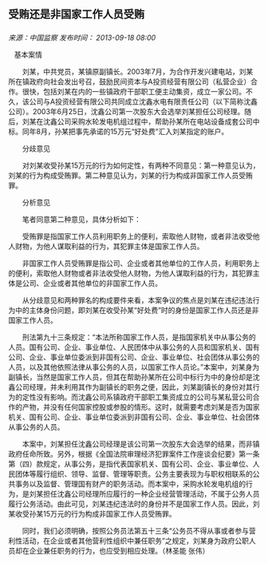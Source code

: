 ## 受贿还是非国家工作人员受贿

### 

_来源：中国监察_ _发布时间： 2013-09-18 08:00_

   基本案情

　　刘某，中共党员，某镇原副镇长。2003年7月，为合作开发兴建电站，刘某所在镇政府向社会发出号召，鼓励民间资本与A投资经营有限公司（私营企业）合作。很快，包括刘某在内的一些镇政府干部职工便主动集资，成立一家公司。不久，该公司与A投资经营有限公司共同成立沈鑫水电有限责任公司（以下简称沈鑫公司）。2003年6月25日，沈鑫公司第一次股东大会选举刘某担任公司经理。随后，刘某在沈鑫公司采购水轮发电机组过程中，帮助孙某所在电站设备成套公司中标。同年8月，孙某把事先承诺的15万元“好处费”汇入刘某指定的账户。

　　分歧意见　

　　对刘某收受孙某15万元的行为如何定性，有两种不同意见：第一种意见认为，刘某的行为构成受贿罪。第二种意见认为，刘某的行为构成非国家工作人员受贿罪。　

　　分析意见　

　　笔者同意第二种意见，具体分析如下：　

　　受贿罪是指国家工作人员利用职务上的便利，索取他人财物，或者非法收受他人财物，为他人谋取利益的行为，其犯罪主体是国家工作人员。

　　非国家工作人员受贿罪是指公司、企业或者其他单位的工作人员，利用职务上的便利，索取他人财物或者非法收受他人财物，为他人谋取利益的行为，其犯罪主体是公司、企业或者其他单位的非国家工作人员。　

　　从分歧意见和两种罪名的构成要件来看，本案争议的焦点是刘某在违纪违法行为中的主体身份问题，即刘某在收受孙某“好处费”时的身份是国家工作人员还是非国家工作人员。　

　　刑法第九十三条规定：“本法所称国家工作人员，是指国家机关中从事公务的人员。国有公司、企业、事业单位、人民团体中从事公务的人员和国家机关、国有公司、企业、事业单位委派到非国有公司、企业、事业单位、社会团体从事公务的人员，以及其他依照法律从事公务的人员，以国家工作人员论。”本案中，刘某身为副镇长，当然是国家工作人员，但其在帮助孙某所在公司中标行为中的身份却是沈鑫公司经理，并未利用其作为副镇长的职务之便，因此，刘某副镇长的身份对其行为的定性没有影响。而沈鑫公司系镇政府干部职工集资成立的公司与某私营公司合作的产物，并没有任何国家控股或参股的情形。这时，就需要考虑刘某是否为国家机关、国有公司、企业、事业单位委派到非国有公司、企业、事业单位、社会团体从事公务的人员。　

　　本案中，刘某担任沈鑫公司经理是该公司第一次股东大会选举的结果，而非镇政府任命所致。另外，根据《全国法院审理经济犯罪案件工作座谈会纪要》第一条第（四）款规定，从事公务，是指代表国家机关、国有公司、企业、事业单位、人民团体等履行组织、领导、监督、管理等职责。公务主要表现为与职权相联系的公共事务以及监督、管理国有财产的职务活动。而本案中，采购水轮发电机组的行为，是刘某担任沈鑫公司经理所应履行的一种企业经营管理活动，不属于公务人员履行公务活动。由此可见，刘某违纪违法时的身份并不是国家工作人员。因此，刘某收受孙某15万元的行为构成非国家工作人员受贿罪。　

　　同时，我们必须明确，按照公务员法第五十三条“公务员不得从事或者参与营利性活动，在企业或者其他营利性组织中兼任职务”之规定，刘某身为政府公职人员却在企业兼任职务的行为，也应受到相应处理。（林圣能 张伟）